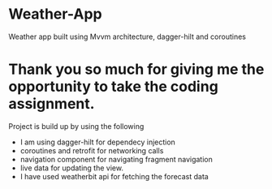 # Weather-App
Weather app built using Mvvm architecture, dagger-hilt and coroutines

# Thank you so much for giving me the opportunity to take the coding assignment.

Project is build up by using the following
* I am using dagger-hilt for dependecy injection
* coroutines and retrofit for networking calls
* navigation component for navigating fragment navigation
* live data for updating the view.
* I have used weatherbit api for fetching the forecast data


